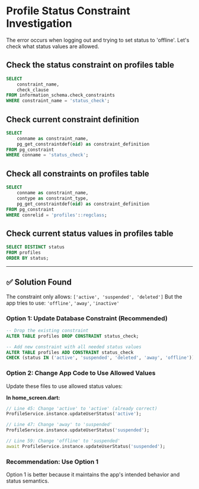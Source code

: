 # Profile Status Constraint Investigation

The error occurs when logging out and trying to set status to 'offline'. Let's check what status values are allowed.

## Check the status constraint on profiles table
```sql
SELECT 
    constraint_name,
    check_clause
FROM information_schema.check_constraints 
WHERE constraint_name = 'status_check';
```

## Check current constraint definition
```sql
SELECT 
    conname as constraint_name,
    pg_get_constraintdef(oid) as constraint_definition
FROM pg_constraint 
WHERE conname = 'status_check';
```

## Check all constraints on profiles table
```sql
SELECT 
    conname as constraint_name,
    contype as constraint_type,
    pg_get_constraintdef(oid) as constraint_definition
FROM pg_constraint 
WHERE conrelid = 'profiles'::regclass;
```

## Check current status values in profiles table
```sql
SELECT DISTINCT status 
FROM profiles 
ORDER BY status;
```

---

## ✅ Solution Found

The constraint only allows: `['active', 'suspended', 'deleted']`
But the app tries to use: `'offline'`, `'away'`, `'inactive'`

### Option 1: Update Database Constraint (Recommended)
```sql
-- Drop the existing constraint
ALTER TABLE profiles DROP CONSTRAINT status_check;

-- Add new constraint with all needed status values
ALTER TABLE profiles ADD CONSTRAINT status_check 
CHECK (status IN ('active', 'suspended', 'deleted', 'away', 'offline'));
```

### Option 2: Change App Code to Use Allowed Values
Update these files to use allowed status values:

**In home_screen.dart:**
```dart
// Line 45: Change 'active' to 'active' (already correct)
ProfileService.instance.updateUserStatus('active');

// Line 47: Change 'away' to 'suspended'
ProfileService.instance.updateUserStatus('suspended');

// Line 59: Change 'offline' to 'suspended'
await ProfileService.instance.updateUserStatus('suspended');
```

### Recommendation: Use Option 1
Option 1 is better because it maintains the app's intended behavior and status semantics.